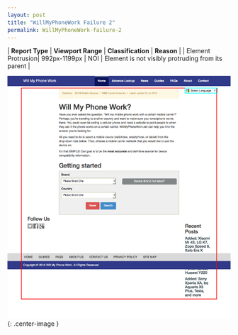 ```yaml
---
layout: post
title: "WillMyPhoneWork Failure 2"
permalink: WillMyPhoneWork-failure-2
---
```

| **Report Type** | **Viewport Range** | **Classification** | **Reason** |
| Element Protrusion| 992px-1199px | NOI | Element is not visibly protruding from its parent | 

![Screenshot of the fault](../assets/images/WillMyPhoneWork/fault2/overflow-Width1095.png){: .center-image }